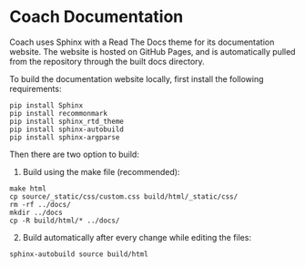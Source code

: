 # Coach Documentation

Coach uses Sphinx with a Read The Docs theme for its documentation website.
The website is hosted on GitHub Pages, and is automatically pulled from the repository through the built docs directory.

To build the documentation website locally, first install the following requirements:

```
pip install Sphinx
pip install recommonmark
pip install sphinx_rtd_theme
pip install sphinx-autobuild
pip install sphinx-argparse
```

Then there are two option to build:
1. Build using the make file (recommended):

```
make html
cp source/_static/css/custom.css build/html/_static/css/
rm -rf ../docs/
mkdir ../docs
cp -R build/html/* ../docs/
```

2. Build automatically after every change while editing the files:

```
sphinx-autobuild source build/html
```
